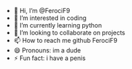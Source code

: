 - 👋 Hi, I’m @FerociF9
- 👀 I’m interested in coding
- 🌱 I’m currently learning python
- 💞️ I’m looking to collaborate on projects
- 📫 How to reach me github FerociF9
- 😄 Pronouns: im a dude
- ⚡ Fun fact: i have a penis

<!---
FerociF9/FerociF9 is a ✨ special ✨ repository because its `README.md` (this file) appears on your GitHub profile.
You can click the Preview link to take a look at your changes.
--->
